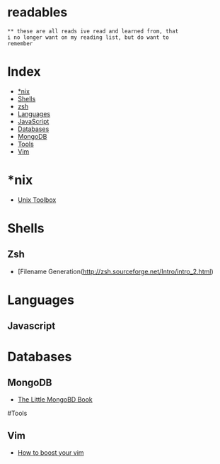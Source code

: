 readables
=========

``` english
** these are all reads ive read and learned from, that  
i no longer want on my reading list, but do want to  
remember
```

# Index
* [\*nix](#\*nix)
* [Shells](#Shells)
 * [zsh](#Zsh)
* [Languages](#Languages)
 * [JavaScript](#JavaScript)
* [Databases](#Databases)
 * [MongoDB](#mongodb)
* [Tools](#Tools)
 * [Vim](#Vim)

# \*nix
 * [Unix Toolbox](http://cb.vu/unixtoolbox.xhtml) 

# Shells
## Zsh
* [Filename Generation(http://zsh.sourceforge.net/Intro/intro_2.html)

# Languages
## Javascript

# Databases
## MongoDB 
* [ The Little MongoBD Book](http://openmymind.net/mongodb.pdf)

#Tools
## Vim 
 * [How to boost your vim](http://sheerun.net/2014/03/21/how-to-boost-your-vim-productivity/)

